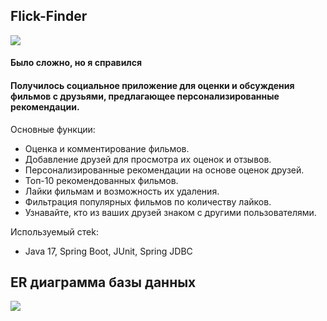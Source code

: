 ## Flick-Finder  

![](https://github.com/mynameisSergey/java-filmorate/blob/main/img/%D0%94%D0%B5%D0%BC%D0%BE%D0%BD%D1%81%D1%82%D1%80%D0%B0%D1%86%D0%B8%D1%8F.png)


#### Было сложно, но я справился

#### Получилось социальное приложение для оценки и обсуждения фильмов с друзьями, предлагающее персонализированные рекомендации.

Основные функции:
* Оценка и комментирование фильмов.
* Добавление друзей для просмотра их оценок и отзывов.
* Персонализированные рекомендации на основе оценок друзей.
* Топ-10 рекомендованных фильмов.
* Лайки фильмам и возможность их удаления.
* Фильтрация популярных фильмов по количеству лайков.
* Узнавайте, кто из ваших друзей знаком с другими пользователями.

Используемый стеk:  

* Java 17, Spring Boot, JUnit, Spring JDBC


## **ER диаграмма базы данных**  

![](https://github.com/mynameisSergey/java-filmorate/blob/add-database/img/Schema.png)


























